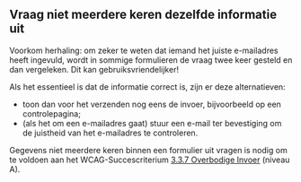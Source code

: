 ## Vraag niet meerdere keren dezelfde informatie uit

Voorkom herhaling: om zeker te weten dat iemand het juiste e-mailadres heeft ingevuld, wordt in sommige formulieren de vraag twee keer gesteld en dan vergeleken. Dit kan gebruiksvriendelijker!

Als het essentieel is dat de informatie correct is, zijn er deze alternatieven:

- toon dan voor het verzenden nog eens de invoer, bijvoorbeeld op een controlepagina;
- (als het om een e-mailadres gaat) stuur een e-mail ter bevestiging om de juistheid van het e-mailadres te controleren.

Gegevens niet meerdere keren binnen een formulier uit vragen is nodig om te voldoen aan het WCAG-Succescriterium [3.3.7 Overbodige Invoer](https://www.w3.org/WAI/WCAG22/Understanding/redundant-entry.html) (niveau A).
